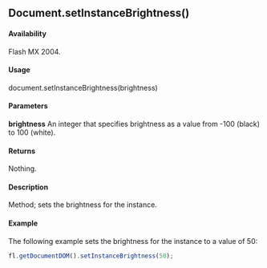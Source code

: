 ## Document.setInstanceBrightness()

#### Availability

Flash MX 2004.

#### Usage

document.setInstanceBrightness(brightness)

#### Parameters

**brightness** An integer that specifies brightness as a value from -100 (black) to 100 (white).

#### Returns

Nothing.

#### Description

Method; sets the brightness for the instance.

#### Example

The following example sets the brightness for the instance to a value of 50:

```javascript
fl.getDocumentDOM().setInstanceBrightness(50);

```